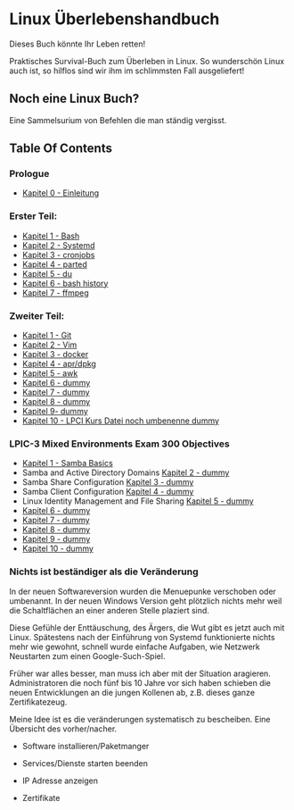 
# Linux Überlebenshandbuch 

Dieses Buch könnte Ihr Leben retten!

Praktisches Survival-Buch zum Überleben in Linux. So wunderschön Linux auch ist, so hilflos sind wir ihm im schlimmsten Fall ausgeliefert!

## Noch eine Linux Buch?

Eine Sammelsurium von Befehlen die man ständig vergisst. 

## Table Of Contents

### Prologue

- [Kapitel 0 - Einleitung](./kapitel00_einleitung.md)

### Erster Teil: 

- [Kapitel 1 - Bash](./teil01_kapitel01_bash.md)
- [Kapitel 2 - Systemd](./teil01_kapitel02_systemd.md)
- [Kapitel 3 - cronjobs](./teil01_kapitel03_cronjobs.md)
- [Kapitel 4 - parted](./teil01_kapitel04_parted.md)
- [Kapitel 5 - du](./teil01_kapitel05_du.md)
- [Kapitel 6 - bash history](./teil01_kapitel06_bash_history.md)
- [Kapitel 7 - ffmpeg](./teil01_kapitel07_ffmpeg.md)


### Zweiter Teil: 
- [Kapitel 1 - Git](./teil02_kapitel01_git.md)
- [Kapitel 2 - Vim](./teil02_kapitel02_vim.md)
- [Kapitel 3 - docker](./teil02_kapitel03_docker.md)
- [Kapitel 4 - apr/dpkg](./teil02_kapitel04_apt.md)
- [Kapitel 5 - awk](./teil02_kapitel05_dummy.md)
- [Kapitel 6 - dummy](./teil02_kapitel06_dummy.md)
- [Kapitel 7 - dummy](./teil02_kapitel07_dummy.md)
- [Kapitel 8 - dummy](./teil02_kapitel08_dummy.md)
- [Kapitel 9- dummy](./teil02_kapitel09_dummy.md)
- [Kapitel 10 - LPCI Kurs Datei noch umbenenne dummy](./teil02_kapitel10_dummy.md)




### LPIC-3 Mixed Environments Exam 300 Objectives
- [Kapitel 1 - Samba Basics](./teil03_kapitel01_Samba_Basics.md)
- Samba and Active Directory Domains [Kapitel 2 - dummy](./teil03_kapitel02_dummy.md)
- Samba Share Configuration [Kapitel 3 - dummy](./teil03_kapitel03_dummy.md)
- Samba Client Configuration [Kapitel 4 - dummy](./teil03_kapitel04_dummy.md)
- Linux Identity Management and File Sharing  [Kapitel 5 - dummy](./teil03_kapitel05_dummy.md)
- [Kapitel 6 - dummy](./teil03_kapitel06_dummy.md)
- [Kapitel 7 - dummy](./teil03_kapitel07_dummy.md)
- [Kapitel 8 - dummy](./teil03_kapitel08_dummy.md)
- [Kapitel 9 - dummy](./teil03_kapitel09_dummy.md)
- [Kapitel 10 - dummy](./teil03_kapitel10_dummy.md)

### Nichts ist beständiger als die Veränderung

In der neuen Softwareversion wurden die Menuepunke verschoben oder umbenannt. In 
der neuen Windows Version geht plötzlich nichts mehr weil die Schaltflächen 
an einer anderen Stelle plaziert sind. 

Diese Gefühle der Enttäuschung, des Ärgers, die Wut gibt es jetzt auch mit Linux.
Spätestens nach der Einführung von Systemd funktionierte nichts mehr wie gewohnt,
schnell wurde einfache Aufgaben, wie Netzwerk Neustarten zum einen Google-Such-Spiel. 

Früher war alles besser, man muss ich aber mit der Situation aragieren. Administratoren
die noch fünf bis 10 Jahre vor sich haben schieben die neuen Entwicklungen an die
jungen Kollenen ab, z.B. dieses ganze Zertifikatezeug. 

Meine Idee ist es die veränderungen systematisch zu bescheiben. Eine Übersicht 
des vorher/nacher. 

* Software installieren/Paketmanger

* Services/Dienste starten beenden

* IP Adresse anzeigen

* Zertifikate













